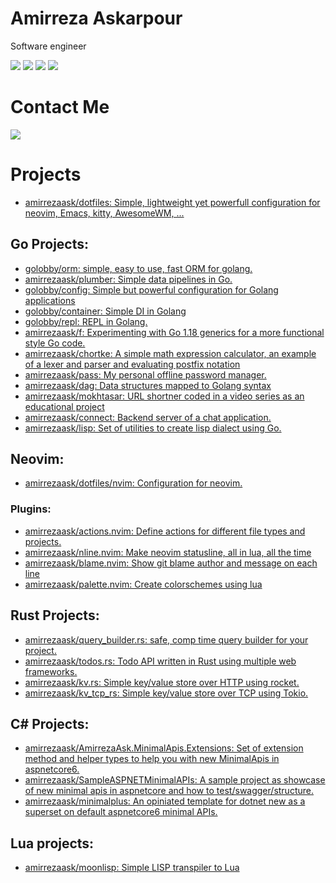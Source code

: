 # Amirreza Askarpour
Software engineer

    
[![](https://img.shields.io/badge/-rust-orange?style=for-the-badge&logo=rust)](https://www.rust-lang.org/)
[![](https://img.shields.io/badge/-go-orange?style=for-the-badge&logo=go)](https://go.dev/)
[![](https://img.shields.io/badge/-python-orange?style=for-the-badge&logo=python)](https://python.org/)
[![](https://img.shields.io/badge/-lua-orange?style=for-the-badge&logo=lua)](https://lua.org/)

# Contact Me
[![](https://img.shields.io/badge/-raskarpour@gmail.com-lightgray?style=for-the-badge&logo=gmail)](mailto:raskarpour@gmail.com)

# Projects
- [amirrezaask/dotfiles: Simple, lightweight yet powerfull configuration for neovim, Emacs, kitty, AwesomeWM, ...](https://github.com/amirrezaask/dotfiles)

## Go Projects:
- [golobby/orm: simple, easy to use, fast ORM for golang.](https://github.com/golobby/orm)
- [amirrezaask/plumber: Simple data pipelines in Go.](https://github.com/amirrezaask/plumber)
- [golobby/config: Simple but powerful configuration for Golang applications](https://github.com/golobby/config)
- [golobby/container: Simple DI in Golang](https://github.com/golobby/container)
- [golobby/repl: REPL in Golang.](https://github.com/golobby/config) 
- [amirrezaask/f: Experimenting with Go 1.18 generics for a more functional style Go code.](https://github.com/amirrezaask/f) 
- [amirrezaask/chortke: A simple math expression calculator, an example of a lexer and parser and evaluating postfix notation](https://github.com/amirrezaask/chortke) 
- [amirrezaask/pass: My personal offline password manager.](https://github.com/amirrezaask/pass) 
- [amirrezaask/dag: Data structures mapped to Golang syntax](https://github.com/amirrezaask/dag)
- [amirrezaask/mokhtasar: URL shortner coded in a video series as an educational project](https://github.com/amirrezaask/mokhtasar)
- [amirrezaask/connect: Backend server of a chat application.](https://github.com/amirrezaask/connect)
- [amirrezaask/lisp: Set of utilities to create lisp dialect using Go.](https://github.com/amirrezaask/lisp)

## Neovim:
- [amirrezaask/dotfiles/nvim: Configuration for neovim.](https://github.com/amirrezaask/dotfiles/tree/master/nvim)

### Plugins:
- [amirrezaask/actions.nvim: Define actions for different file types and projects.](https://github.com/amirrezaask/actions.nvim)
- [amirrezaask/nline.nvim: Make neovim statusline, all in lua, all the time](https://github.com/amirrezaask/nline.nvim)
- [amirrezaask/blame.nvim: Show git blame author and message on each line](https://github.com/amirrezaask/blame.nvim)
- [amirrezaask/palette.nvim: Create colorschemes using lua](https://github.com/amirrezaask/palette.nvim)

## Rust Projects:
- [amirrezaask/query_builder.rs: safe, comp time query builder for your project.](https://github.com/amirrezaask/query_builder.rs)
- [amirrezaask/todos.rs: Todo API written in Rust using multiple web frameworks.](https://github.com/amirrezaask/todos.rs)
- [amirrezaask/kv.rs: Simple key/value store over HTTP using rocket.](https://github.com/amirrezaask/kv.rs)
- [amirrezaask/kv_tcp_rs: Simple key/value store over TCP using Tokio.](https://github.com/amirrezaask/kv_tcp_rs)

## C# Projects:
- [amirrezaask/AmirrezaAsk.MinimalApis.Extensions: Set of extension method and helper types to help you with new MinimalApis in aspnetcore6.](https://github.com/amirrezaask/AmirrezaAsk.MinimalApis.Extensions)
- [amirrezaask/SampleASPNETMinimalAPIs: A sample project as showcase of new minimal apis in aspnetcore and how to test/swagger/structure.](https://github.com/amirrezaask/SampleASPNETMinimalAPIs)
- [amirrezaask/minimalplus: An opiniated template for dotnet new as a superset on default aspnetcore6 minimal APIs.](https://github.com/amirrezaask/minimalplus)

## Lua projects:
- [amirrezaask/moonlisp: Simple LISP transpiler to Lua](https://github.com/amirrezaask/moonlisp)
